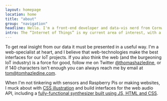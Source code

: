 ```yaml
---
layout: homepage
location: home
title: "about"
group: "navigation"
headline: Hello. I'm a front-end developer and data-vis nerd from Cornwall.
intro: The “Internet of Things” is my current area of interest, with a particular focus on visualising all the data these “things” are generating. Data without context in not information.
---
```


To get real insight from our data it must be presented in a useful way. I'm a web-specialist at heart, and I believe that web-technologies make the best interfaces for our IoT projects. If you also think the web (and the burgeoning IoT industry) is a force for good, follow me on Twitter [@thomashazledine](//twitter.com/thomashazledine), or if 140 characters isn't enough you can always reach me by email at [tom@tomhazledine.com](mailto:tom@tomhazledine.com).

When I'm not tinkering with sensors and Raspberry Pis or making websites, I muck about with [CSS illustration](http://codepen.io/tomhazledine/pen/IwEDu) and build interfaces for the web audio API, including a [fully-functional synthesizer built using JS, HTML and CSS](http://tomhazledine.com/keyboard/).
